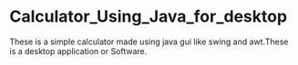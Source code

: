 # Calculator_Using_Java_for_desktop
These is a simple calculator made using java gui like swing and awt.These is a desktop application or Software. 
